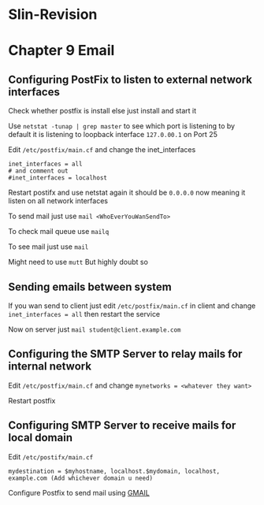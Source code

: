 # Slin-Revision
# Chapter 9 Email

## Configuring PostFix to listen to external network interfaces
Check whether postfix is install else just install and start it

Use `netstat -tunap | grep master` to see which port is listening to by default it is listening to loopback interface `127.0.00.1` on Port 25

Edit `/etc/postfix/main.cf` and change the inet_interfaces
```
inet_interfaces = all  
# and comment out 
#inet_interfaces = localhost
```
Restart postifx and use netstat again it should be `0.0.0.0` now meaning it listen on all network interfaces

To send mail just use `mail <WhoEverYouWanSendTo>`

To check mail queue use `mailq`

To see mail just use `mail`

Might need to use `mutt` But highly doubt so

## Sending emails between system

If you wan send to client just edit `/etc/postfix/main.cf` in client and change `inet_interfaces = all` then restart the service

Now on server just `mail student@client.example.com`

## Configuring the SMTP Server to relay mails for internal network
Edit `/etc/postfix/main.cf` and change `mynetworks = <whatever they want>`

Restart postfix

## Configuring SMTP Server to receive mails for local domain
Edit `/etc/postifx/main.cf`

```
mydestination = $myhostname, localhost.$mydomain, localhost, example.com (Add whichever domain u need)
```

Configure Postfix to send mail using [GMAIL](https://www.linode.com/docs/email/postfix/configure-postfix-to-send-mail-using-gmail-and-google-apps-on-debian-or-ubuntu/)
